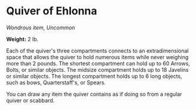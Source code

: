 # Quiver of Ehlonna
*Wondrous item, Uncommon*  

**Weight:** 2 lb.  

Each of the quiver's three compartments connects to an extradimensional space that allows the quiver to hold numerous items while never weighing more than 2 pounds. The shortest compartment can hold up to 60 Arrows, Bolts, or similar objects. The midsize compartment holds up to 18 Javelins or similar objects. The longest compartment holds up to 6 long objects, such as bows, Quarterstaff's, or Spears.  

You can draw any item the quiver contains as if doing so from a regular quiver or scabbard.